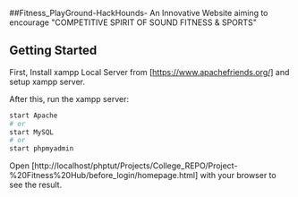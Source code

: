 ##Fitness_PlayGround-HackHounds-
An Innovative Website aiming to encourage "COMPETITIVE SPIRIT OF SOUND FITNESS & SPORTS"

## Getting Started
First, Install xampp Local Server from [https://www.apachefriends.org/] and setup xampp server.

After this, run the xampp server:

```bash
start Apache
# or
start MySQL 
# or
start phpmyadmin
```

Open [http://localhost/phptut/Projects/College_REPO/Project-%20Fitness%20Hub/before_login/homepage.html] with your browser to see the result.
